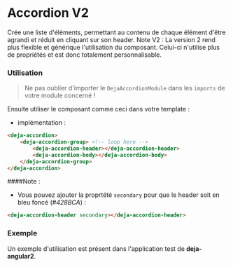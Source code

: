 # Accordion V2
Cr&eacute;e une liste d'&eacute;l&eacute;ments, permettant au contenu de chaque &eacute;l&eacute;ment d'&ecirc;tre agrandi et r&eacute;duit en cliquant sur son header.
Note V2 : La version 2 rend plus flexible et g&eacute;n&eacute;rique l'utilisation du composant. Celui-ci n'utilise plus de propri&eacute;t&eacute;s et est donc totalement personnalisable.

### Utilisation
> Ne pas oublier d'importer le `DejaAccordionModule` dans les `imports` de votre module concern&eacute; !

Ensuite utiliser le composant comme ceci dans votre template :

 - impl&eacute;mentation :

```html
<deja-accordion>
    <deja-accordion-group> <!-- loop here -->
        <deja-accordion-header></deja-accordion-header>
        <deja-accordion-body></deja-accordion-body>
    </deja-accordion-group>
</deja-accordion>
```

####Note :
 - Vous pouvez ajouter la proprt&eacute;t&eacute; `secondary` pour que le header soit en bleu foncé (*#428BCA*) :

```html
<deja-accordion-header secondary></deja-accordion-header>
```

### Exemple
Un exemple d'utilisation est pr&eacute;sent dans l'application test de **deja-angular2**.